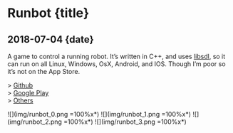 # Runbot {title}
## 2018-07-04 {date}

A game to control a running robot. It’s written in C++, and uses [libsdl](https://www.libsdl.org/), so it can run on all Linux, Windows, OsX, Android, and IOS. Though I’m poor so it’s not on the App Store.

\> [Github](https://github.com/Rio6/Runbot)  
\> [Google Play](https://play.google.com/store/apps/details?id=net.rio.runbot)  
\> [Others](https://github.com/Rio6/Runbot/releases)

![](img/runbot_0.png =100%x*)
![](img/runbot_1.png =100%x*)
![](img/runbot_2.png =100%x*)
![](img/runbot_3.png =100%x*)
